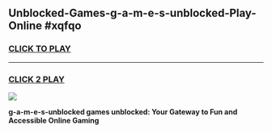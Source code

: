
## Unblocked-Games-g-a-m-e-s-unblocked-Play-Online #xqfqo
<h3>
<a href="https://news.freeplayer.one?title=g-a-m-e-s-unblocked&ref=3">CLICK TO PLAY</a></h3>
<hr>

<h3>
<a href="https://news.freeplayer.one?title=g-a-m-e-s-unblocked&ref=3">CLICK 2 PLAY</a>
  
</h3>

<a href="https://news.freeplayer.one?title=g-a-m-e-s-unblocked&ref=3"><img src="https://clearcache.store/games.png"></a>


**g-a-m-e-s-unblocked games unblocked: Your Gateway to Fun and Accessible Online Gaming**
